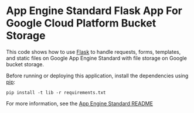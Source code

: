 # App Engine Standard Flask App For Google Cloud Platform Bucket Storage

This code shows how to use [Flask](http://flask.pocoo.org/) to handle
requests, forms, templates, and static files on Google App Engine Standard with file storage on Google bucket storage.

Before running or deploying this application, install the dependencies using
[pip](http://pip.readthedocs.io/en/stable/):

    pip install -t lib -r requirements.txt

For more information, see the [App Engine Standard README](../../README.md)
